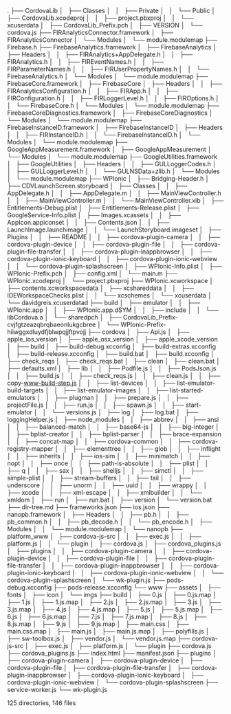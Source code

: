 .
├── CordovaLib
│   ├── Classes
│   │   ├── Private
│   │   └── Public
│   ├── CordovaLib.xcodeproj
│   │   ├── project.pbxproj
│   │   └── xcuserdata
│   ├── CordovaLib_Prefix.pch
│   ├── VERSION
│   └── cordova.js
├── FIRAnalyticsConnector.framework
│   ├── FIRAnalyticsConnector
│   └── Modules
│       └── module.modulemap
├── Firebase.h
├── FirebaseAnalytics.framework
│   ├── FirebaseAnalytics
│   ├── Headers
│   │   ├── FIRAnalytics+AppDelegate.h
│   │   ├── FIRAnalytics.h
│   │   ├── FIREventNames.h
│   │   ├── FIRParameterNames.h
│   │   ├── FIRUserPropertyNames.h
│   │   └── FirebaseAnalytics.h
│   └── Modules
│       └── module.modulemap
├── FirebaseCore.framework
│   ├── FirebaseCore
│   ├── Headers
│   │   ├── FIRAnalyticsConfiguration.h
│   │   ├── FIRApp.h
│   │   ├── FIRConfiguration.h
│   │   ├── FIRLoggerLevel.h
│   │   ├── FIROptions.h
│   │   └── FirebaseCore.h
│   └── Modules
│       └── module.modulemap
├── FirebaseCoreDiagnostics.framework
│   ├── FirebaseCoreDiagnostics
│   └── Modules
│       └── module.modulemap
├── FirebaseInstanceID.framework
│   ├── FirebaseInstanceID
│   ├── Headers
│   │   ├── FIRInstanceID.h
│   │   └── FirebaseInstanceID.h
│   └── Modules
│       └── module.modulemap
├── GoogleAppMeasurement.framework
│   ├── GoogleAppMeasurement
│   └── Modules
│       └── module.modulemap
├── GoogleUtilities.framework
│   ├── GoogleUtilities
│   ├── Headers
│   │   ├── GULLoggerCodes.h
│   │   ├── GULLoggerLevel.h
│   │   └── GULNSData+zlib.h
│   └── Modules
│       └── module.modulemap
├── WPIonic
│   ├── Bridging-Header.h
│   ├── CDVLaunchScreen.storyboard
│   ├── Classes
│   │   ├── AppDelegate.h
│   │   ├── AppDelegate.m
│   │   ├── MainViewController.h
│   │   ├── MainViewController.m
│   │   └── MainViewController.xib
│   ├── Entitlements-Debug.plist
│   ├── Entitlements-Release.plist
│   ├── GoogleService-Info.plist
│   ├── Images.xcassets
│   │   ├── AppIcon.appiconset
│   │   ├── Contents.json
│   │   ├── LaunchImage.launchimage
│   │   └── LaunchStoryboard.imageset
│   ├── Plugins
│   │   ├── README
│   │   ├── cordova-plugin-camera
│   │   ├── cordova-plugin-device
│   │   ├── cordova-plugin-file
│   │   ├── cordova-plugin-file-transfer
│   │   ├── cordova-plugin-inappbrowser
│   │   ├── cordova-plugin-ionic-keyboard
│   │   ├── cordova-plugin-ionic-webview
│   │   └── cordova-plugin-splashscreen
│   ├── WPIonic-Info.plist
│   ├── WPIonic-Prefix.pch
│   ├── config.xml
│   └── main.m
├── WPIonic.xcodeproj
│   └── project.pbxproj
├── WPIonic.xcworkspace
│   ├── contents.xcworkspacedata
│   ├── xcshareddata
│   │   ├── IDEWorkspaceChecks.plist
│   │   └── xcschemes
│   └── xcuserdata
│       └── davidgreis.xcuserdatad
├── build
│   ├── emulator
│   │   ├── WPIonic.app
│   │   ├── WPIonic.app.dSYM
│   │   ├── include
│   │   └── libCordova.a
│   └── sharedpch
│       ├── CordovaLib_Prefix-cvjfgtzeazqbrqbaeonlukgcbree
│       └── WPIonic-Prefix-hiiwggxdluydfjblwpqjjftpvojj
├── cordova
│   ├── Api.js
│   ├── apple_ios_version
│   ├── apple_osx_version
│   ├── apple_xcode_version
│   ├── build
│   ├── build-debug.xcconfig
│   ├── build-extras.xcconfig
│   ├── build-release.xcconfig
│   ├── build.bat
│   ├── build.xcconfig
│   ├── check_reqs
│   ├── check_reqs.bat
│   ├── clean
│   ├── clean.bat
│   ├── defaults.xml
│   ├── lib
│   │   ├── Podfile.js
│   │   ├── PodsJson.js
│   │   ├── build.js
│   │   ├── check_reqs.js
│   │   ├── clean.js
│   │   ├── copy-www-build-step.js
│   │   ├── list-devices
│   │   ├── list-emulator-build-targets
│   │   ├── list-emulator-images
│   │   ├── list-started-emulators
│   │   ├── plugman
│   │   ├── prepare.js
│   │   ├── projectFile.js
│   │   ├── run.js
│   │   ├── spawn.js
│   │   ├── start-emulator
│   │   └── versions.js
│   ├── log
│   ├── log.bat
│   ├── loggingHelper.js
│   ├── node_modules
│   │   ├── abbrev
│   │   ├── ansi
│   │   ├── balanced-match
│   │   ├── base64-js
│   │   ├── big-integer
│   │   ├── bplist-creator
│   │   ├── bplist-parser
│   │   ├── brace-expansion
│   │   ├── concat-map
│   │   ├── cordova-common
│   │   ├── cordova-registry-mapper
│   │   ├── elementtree
│   │   ├── glob
│   │   ├── inflight
│   │   ├── inherits
│   │   ├── ios-sim
│   │   ├── minimatch
│   │   ├── nopt
│   │   ├── once
│   │   ├── path-is-absolute
│   │   ├── plist
│   │   ├── q
│   │   ├── sax
│   │   ├── shelljs
│   │   ├── simctl
│   │   ├── simple-plist
│   │   ├── stream-buffers
│   │   ├── tail
│   │   ├── underscore
│   │   ├── unorm
│   │   ├── uuid
│   │   ├── wrappy
│   │   ├── xcode
│   │   ├── xml-escape
│   │   ├── xmlbuilder
│   │   └── xmldom
│   ├── run
│   ├── run.bat
│   ├── version
│   └── version.bat
├── dir-tree.md
├── frameworks.json
├── ios.json
├── nanopb.framework
│   ├── Headers
│   │   ├── pb.h
│   │   ├── pb_common.h
│   │   ├── pb_decode.h
│   │   └── pb_encode.h
│   ├── Modules
│   │   └── module.modulemap
│   └── nanopb
├── platform_www
│   ├── cordova-js-src
│   │   ├── exec.js
│   │   ├── platform.js
│   │   └── plugin
│   ├── cordova.js
│   ├── cordova_plugins.js
│   ├── plugins
│   │   ├── cordova-plugin-camera
│   │   ├── cordova-plugin-device
│   │   ├── cordova-plugin-file
│   │   ├── cordova-plugin-file-transfer
│   │   ├── cordova-plugin-inappbrowser
│   │   ├── cordova-plugin-ionic-keyboard
│   │   ├── cordova-plugin-ionic-webview
│   │   └── cordova-plugin-splashscreen
│   └── wk-plugin.js
├── pods-debug.xcconfig
├── pods-release.xcconfig
└── www
    ├── assets
    │   ├── fonts
    │   ├── icon
    │   └── imgs
    ├── build
    │   ├── 0.js
    │   ├── 0.js.map
    │   ├── 1.js
    │   ├── 1.js.map
    │   ├── 2.js
    │   ├── 2.js.map
    │   ├── 3.js
    │   ├── 3.js.map
    │   ├── 4.js
    │   ├── 4.js.map
    │   ├── 5.js
    │   ├── 5.js.map
    │   ├── 6.js
    │   ├── 6.js.map
    │   ├── 7.js
    │   ├── 7.js.map
    │   ├── 8.js
    │   ├── 8.js.map
    │   ├── 9.js
    │   ├── 9.js.map
    │   ├── main.css
    │   ├── main.css.map
    │   ├── main.js
    │   ├── main.js.map
    │   ├── polyfills.js
    │   ├── sw-toolbox.js
    │   ├── vendor.js
    │   └── vendor.js.map
    ├── cordova-js-src
    │   ├── exec.js
    │   ├── platform.js
    │   └── plugin
    ├── cordova.js
    ├── cordova_plugins.js
    ├── index.html
    ├── manifest.json
    ├── plugins
    │   ├── cordova-plugin-camera
    │   ├── cordova-plugin-device
    │   ├── cordova-plugin-file
    │   ├── cordova-plugin-file-transfer
    │   ├── cordova-plugin-inappbrowser
    │   ├── cordova-plugin-ionic-keyboard
    │   ├── cordova-plugin-ionic-webview
    │   └── cordova-plugin-splashscreen
    ├── service-worker.js
    └── wk-plugin.js

125 directories, 146 files
